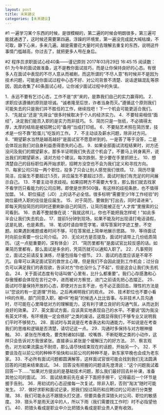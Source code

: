 ```yaml
---
layout: post
title: 未来建议
categories: [未来建议]
---
```


#1
一遍学习某个东西的时候，是很模糊的，第二遍的时候会明朗很多，第三遍可能就通透了，这时候还需要第四遍。浮躁的环境里，第一遍没完成就大喊枯燥，不可取，静下心来，多来几遍。越是需要花大量时间去理解去重复的东西，说明这件事情门槛越高，你过去了，就把更多人甩在身后。 

#2
程序员求职面试心经40条——谨记原则
2017年03月29日 16:45:15
阅读数：61
为今年的面试做准备，这不是教你面试技巧，而是让你保持良好的心态。有很多人在面试中表现的不尽人意从而被刷，而这所谓的“不尽人意”有时候并不是因为技术问题，可能是你面试过程中心态不好、对公司背景不清楚、说话逻辑混乱等原因，因此收集了40条面试心经，让你减少面试过程中的失误。


1．永远不要有乞讨心态，工作不是“求”来的，是靠我们自己的实力赢得的。
2．求职应该遵循的原则是坦诚。“诚者隆至后世，诈者当身而灭。”遵循这个原则我们可能失去的只是我们并不胜任的工作，继续找吧！下一个机会可能更适合我们。
3．“先就业”还是“先择业”很多时候取决于个人的经济实力。
4．不要轻易相信“面经”，决定我们能否入职的是实力而非技巧。
5．简历只是一张纸，不必搞得太厚，太厚的结局是被招聘公司“备用”当成打印纸。
6．不要贴艺术照在简历里，技术是一份不靠“脸蛋儿”吃饭的工作。
7．不主动谈及薪水问题，除非对方问。
8．“期望薪水当然是越高越好”是面试官不愿意听到的。一是答了等于没答，二是会体现出我们对自身利益患得患失的心态。
9．如果全部面试流程结果时，对方还没问及我们的期望薪水，那多半证明我们失去这个机会了。不要马上转身离开，说出我们的期望薪水，请对方给个建议。每次跌倒，至少要在手里抓把土。
10．想清楚自己的目标职位再开始求职，招聘方没空也不会为我们定义和寻找方向。
11．每家公司只投一两个职位，投多了只会让别人感觉我们很烦。
12．简历尽量简洁，应届生不要超过1.5页，非应届生不要超过3页，面试时我们有充足的时间展示自己。
13．不要主动寻求歧视。如果招聘方不需要大专生，那么我们就去找家不看学历只看能力的公司应聘。即使是世界500强，有这样的歧视条款，也不值得加盟。
14．职位描述（JD）上的话不必全信。很多标明“需要至少1年工作经验”的岗位最终入职的往往是应届生。
15．对于简历，要做到“打出去，同时请进来”。即每天网投简历的同时还要刷新自己的简历，让简历能被正在“人才库”里搜索的公司看到。
16．衣着不整就像在说：“我就这样儿，你也不能把我怎样呢！”如此多半会让我们失去机会。
17．提前5分钟到现场，如果不能及时出现请打电话请假，这是礼貌，也是素质。
18．笔试时请自带签字笔，填写答案时字迹工整，不空题。如果遇到难题或者时间不够，可在答案纸上简单地展示思路。
19．等待面试时向前台索要一份公司介绍。
20．无论对方是否提及，面试时请带上几份纸质简历。（这一点挺重要的，深有体会）
21．“简历里都有”是面试官比较反感的话。如果简历里都有，那么面试是多余的，凭简历就可以通知入职了。
22．凡事预则立，面试之前请反复演练，尽量包括每个细节。
23．面试的态度应该是不卑不亢。自卑可以满足面试官的救世主心理，但是我们不会因此提到工作机会；过分自负可以满足我们的表现欲，告诉对方“你也没什么了不起”，但是这会让我们失去机会。
24．关于面试态度有句话叫做“心里有，比什么都重要”。我们心存感激和心存傲慢都会体现在言行之中，进而被对方察觉，进门之前请先把心态摆正。
25．面试时尽量保持开放的心态，即使对方出言不逊，也不必正面回击。理性的方法是以“您说的有一定道理”开始，之后再阐明我们的观点。
26．技术职位也不要小看HR的作用，部门同意入职，被HR“枪毙”的候选人比比皆事。与非技术人员沟通时，尽可能在心里降低对方的理解能力，这有利于建立良好的沟通气氛，从而达到良好的效果。
27．英文面试方面，应该真实地表现自己的水平。不要说“因为我没有英文环境，有环境我一定会练好”之类的废话，这既显得我们不够专业又说明我们平时不够努力。
28．面试时与其说是在考查表达和沟通能力，不如说是在考查我们的思维和逻辑是否清楚，请切记这一点。
29．沟通时多保持与对方眼神接触。
30．紧张在所难免，要克制诸如抖腿、咬嘴唇、不断眨眼之类的小动作，这样只会告诉对方我很紧张。直接承认紧张是个缓解压力的好方法。
31．察言观色，对方如果流露出不耐烦，那么请尽快结束现在的话题，开始另一个。
32．不要谈及在以前公司的种种不愉快和以前公司的种种不是，新东家早晚也会成为老东家。
33．不必所有面试问题都圆满解答，这样面试官很可能会找到我们无法圆满回答的问题来结束面试。
34．回答没有把握的问题请先澄清说：“这个问题我试着回答一下……”如果对方提出的是基础技术问题，那么我们最好回去补补课，准备其他公司的面试。
35．面试结束前先在桌子下面把手擦干，记得最后一个环节是握手告别。
36．用初试的心态迎接每一次复试，除非入职，否则“淘汰”随时可能发生。
37．做好求职和面试记录，把我们投过简历和应聘过的公司进行分类整理。
38．我们可能永远不跟猎头打交道，但要具备资深猎头对公司、职位的敏感度。
39．猎头不是雨天送伞的人，所以下雨（我们需要找工作时）时不必指望他们。
40．把猎头看成是职业中介比把猎头看成是职业贵人更有收效。